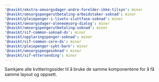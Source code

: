 ```yaml
---
'@navikt/ekstra-omsorgsdager-andre-forelder-ikke-tilsyn': minor
'@navikt/omsorgspengerutbetaling-arbeidstaker-soknad': minor
'@navikt/pleiepenger-i-livets-sluttfase-soknad': minor
'@navikt/omsorgsdager-aleneomsorg-dialog': minor
'@navikt/omsorgspengerutbetaling-soknad': minor
'@navikt/sif-common-soknad-ds': minor
'@navikt/opplaringspenger-soknad': minor
'@navikt/sif-common-core-ds': minor
'@navikt/pleiepenger-sykt-barn': minor
'@navikt/omsorgspengesoknad': minor
'@navikt/sif-ettersending': minor
---
```


Samkjøre alle kvitteringssider til å bruke de samme komponentene for å få samme layout og oppsett.
